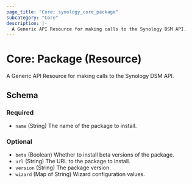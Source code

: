 ```yaml
---
page_title: "Core: synology_core_package"
subcategory: "Core"
description: |-
  A Generic API Resource for making calls to the Synology DSM API.
---
```


# Core: Package (Resource)

A Generic API Resource for making calls to the Synology DSM API.



<!-- schema generated by tfplugindocs -->
## Schema

### Required

- `name` (String) The name of the package to install.

### Optional

- `beta` (Boolean) Whether to install beta versions of the package.
- `url` (String) The URL to the package to install.
- `version` (String) The package version.
- `wizard` (Map of String) Wizard configuration values.